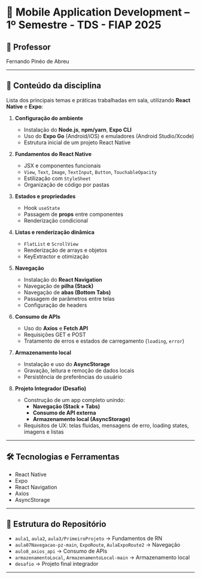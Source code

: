 # 📱 **Mobile Application Development – 1º Semestre - TDS - FIAP 2025**

## 🔶 **Professor**
Fernando Pinéo de Abreu

---

## 🔶 **Conteúdo da disciplina**
Lista dos principais temas e práticas trabalhadas em sala, utilizando **React Native** e **Expo**:

1. **Configuração do ambiente**
   - Instalação do **Node.js**, **npm/yarn**, **Expo CLI**
   - Uso do **Expo Go** (Android/iOS) e emuladores (Android Studio/Xcode)
   - Estrutura inicial de um projeto React Native

2. **Fundamentos do React Native**
   - JSX e componentes funcionais
   - `View`, `Text`, `Image`, `TextInput`, `Button`, `TouchableOpacity`
   - Estilização com `StyleSheet`
   - Organização de código por pastas

3. **Estados e propriedades**
   - Hook `useState`
   - Passagem de **props** entre componentes
   - Renderização condicional

4. **Listas e renderização dinâmica**
   - `FlatList` e `ScrollView`
   - Renderização de arrays e objetos
   - KeyExtractor e otimização

5. **Navegação**
   - Instalação do **React Navigation**
   - Navegação de **pilha (Stack)**
   - Navegação de **abas (Bottom Tabs)**
   - Passagem de parâmetros entre telas
   - Configuração de headers

6. **Consumo de APIs**
   - Uso do **Axios** e **Fetch API**
   - Requisições GET e POST
   - Tratamento de erros e estados de carregamento (`loading`, `error`)

7. **Armazenamento local**
   - Instalação e uso do **AsyncStorage**
   - Gravação, leitura e remoção de dados locais
   - Persistência de preferências do usuário

8. **Projeto Integrador (Desafio)**
   - Construção de um app completo unindo:
     - **Navegação (Stack + Tabs)**
     - **Consumo de API externa**
     - **Armazenamento local (AsyncStorage)**
   - Requisitos de UX: telas fluidas, mensagens de erro, loading states, imagens e listas

---

## 🛠️ **Tecnologias e Ferramentas**
- React Native  
- Expo  
- React Navigation  
- Axios  
- AsyncStorage  

---

## 📂 **Estrutura do Repositório**
- `aula1`, `aula2`, `aula3/PrimeiroProjeto` → Fundamentos de RN  
- `aula07Navegacao-pz-main`, `ExpoRoute`, `AulaExpoRoute2` → Navegação  
- `aulo8_axios_api` → Consumo de APIs  
- `armazenamentoLocal`, `ArmazenamentoLocal-main` → Armazenamento local  
- `desafio` → Projeto final integrador  

---
